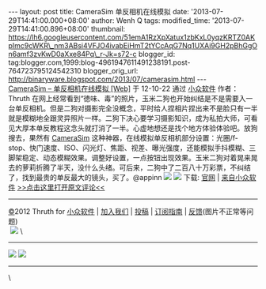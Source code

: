 --- layout: post title: CameraSim 单反相机在线模拟 date:
'2013-07-29T14:41:00.000+08:00' author: Wenh Q tags: modified\_time:
'2013-07-29T14:41:00.896+08:00' thumbnail:
https://lh6.googleusercontent.com/51emA1RzXpXatux1zbKxL0yqzKRTZ0AKpImc9cWKR\_nm3ABsi4VFJO4ivabEiHmT2tYCcAqG7Nq1UXAi9GH2pBhGgOn6amf3zvKwD0aXxe84Pq\_r-Jk=s72-c
blogger\_id:
tag:blogger.com,1999:blog-4961947611491238191.post-764723795124542310
blogger\_orig\_url:
http://binaryware.blogspot.com/2013/07/camerasim.html ---
[\
CameraSim – 单反相机在线模拟 [Web]](http://www.appinn.com/camerasim/)
于 12-10-22 通过 [小众软件](http://www.appinn.com/) 作者：Thruth
在网上经常看到“徳味、毒”的照片，玉米二狗也开始纠结是不是需要入一台单反相机。但是二狗对摄影完全没概念，平时给人捏相片捏出来不是脸只有一半就是模糊地全跟灵异照片一样。二狗下决心要学习摄影知识，成为私拍大师，可看见大厚本单反教程这念头就打消了一半。心虚地想还是找个地方体验体验吧。放狗搜去，果然有
[CameraSim](http://www.appinn.com/camerasim/) 这种神器，在线模拟单反相机部分设置：光圈/f-stop、快门速度、ISO、闪光灯、焦距、视差、曝光强度，还能模拟手抖模糊、三脚架稳定、动态模糊效果。调整好设置，一点按钮出现效果。玉米二狗对着晃来晃去的萝莉折腾了半天，没什么头绪。可后来，二狗中了二百八十万彩票，不纠结了，找到最贵的单反最大的镜头，买了。@appinn
![](https://lh6.googleusercontent.com/51emA1RzXpXatux1zbKxL0yqzKRTZ0AKpImc9cWKR_nm3ABsi4VFJO4ivabEiHmT2tYCcAqG7Nq1UXAi9GH2pBhGgOn6amf3zvKwD0aXxe84Pq_r-Jk)
![](https://lh5.googleusercontent.com/JolU8WyXSn_ckSmxejFixA69Id_H4xxRbZjgvKcmPUwluPwoliXEp-FwgsAFDPcZBjoBFCYmRo8f8i18OnP6aZeKi4f_1tylQgqQopaxDFdNTSlprVM) 下载:
[官网](http://camerasim.com/camera-simulator/) |
[来自小众软件](http://www.appinn.com/camerasim/)
[\>\>点击这里打开原文评论\<\<](http://www.appinn.com/camerasim/?utm_source=feeds&utm_medium=permalink&utm_campaign=feeds)

* * * * *

[©](http://www.appinn.com/copyright/?utm_source=feeds&utm_medium=copyright&utm_campaign=feeds)2012
Thruth for
[小众软件](http://www.appinn.com/?utm_source=feeds&utm_medium=appinn&utm_campaign=feeds) |
[加入我们](http://www.appinn.com/join-us/?utm_source=feeds&utm_medium=joinus&utm_campaign=feeds) |
[投稿](http://www.appinn.com/contribute/?utm_source=feeds&utm_medium=contribute&utm_campaign=feeds) |
[订阅指南](http://www.appinn.com/feeds-subscribe/?utm_source=feeds&utm_medium=feedsubscribe&utm_campaign=feeds) |
[反馈](http://appinn.wufoo.com/forms/eccae-aeeae/)(图片不正常等问题)\
 ![](https://lh3.googleusercontent.com/bVgZm8PfOViwnJJDPBCPZTetMzLrt1uMEK2WqukyBzjef23ecd5HLBJ3zF5hRqLApEvIce2rTPLWxHjgfgcbs_claiZvIdswaSKKU-6WEyjPR51hS_U)
[](https://www.blogger.com/blogger.g?blogID=4961947611491238191#)[](https://www.blogger.com/blogger.g?blogID=4961947611491238191#)\
  ------------------------------------------------------------------------------------------------------------------------------------------------------------ ------------------------------------------------------------------------------------------------------------------------------------------------------------
  ![](https://lh6.googleusercontent.com/jLxWNMfDcBOImx_wHYwWttGT5pyZUB6rwl6TTapBmE5jNO7HQj3vbl3HPp8OXLTWgJK8dP5drEbPDl38jJ84afjIX3gCPK0JkqHyPQhQOcUVHrPHc3Q)   ![](https://lh4.googleusercontent.com/CRFyB6upufC1LW7a7Y2usOoVWW_LrxYDol6GrS4moWSIxPskv6GwyDDqfn9-fkJYOV4G6DkYAVsW7cv719scRSA73jrQCsjIli_VaUwfLbmvhTdWuo8)
  ------------------------------------------------------------------------------------------------------------------------------------------------------------ ------------------------------------------------------------------------------------------------------------------------------------------------------------

\

